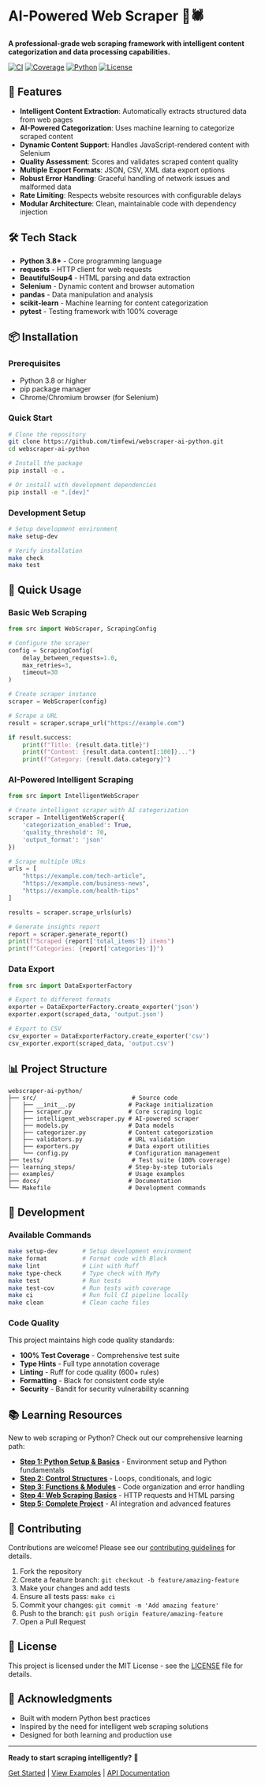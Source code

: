 # AI-Powered Web Scraper 🤖🕷️

**A professional-grade web scraping framework with intelligent content categorization and data processing capabilities.**

[![CI](https://github.com/timfewi/webscraper-ai-python/workflows/Code%20Quality%20&%20Tests/badge.svg)](https://github.com/timfewi/webscraper-ai-python/actions)
[![Coverage](https://img.shields.io/badge/coverage-100%25-brightgreen.svg)](https://github.com/timfewi/webscraper-ai-python)
[![Python](https://img.shields.io/badge/python-3.8%2B-blue.svg)](https://www.python.org/downloads/)
[![License](https://img.shields.io/badge/license-MIT-blue.svg)](LICENSE)

## 🚀 Features

- **Intelligent Content Extraction**: Automatically extracts structured data from web pages
- **AI-Powered Categorization**: Uses machine learning to categorize scraped content
- **Dynamic Content Support**: Handles JavaScript-rendered content with Selenium
- **Quality Assessment**: Scores and validates scraped content quality
- **Multiple Export Formats**: JSON, CSV, XML data export options
- **Robust Error Handling**: Graceful handling of network issues and malformed data
- **Rate Limiting**: Respects website resources with configurable delays
- **Modular Architecture**: Clean, maintainable code with dependency injection

## 🛠️ Tech Stack

- **Python 3.8+** - Core programming language
- **requests** - HTTP client for web requests
- **BeautifulSoup4** - HTML parsing and data extraction
- **Selenium** - Dynamic content and browser automation
- **pandas** - Data manipulation and analysis
- **scikit-learn** - Machine learning for content categorization
- **pytest** - Testing framework with 100% coverage

## 📦 Installation

### Prerequisites

- Python 3.8 or higher
- pip package manager
- Chrome/Chromium browser (for Selenium)

### Quick Start

```bash
# Clone the repository
git clone https://github.com/timfewi/webscraper-ai-python.git
cd webscraper-ai-python

# Install the package
pip install -e .

# Or install with development dependencies
pip install -e ".[dev]"
```

### Development Setup

```bash
# Setup development environment
make setup-dev

# Verify installation
make check
make test
```

## 🎯 Quick Usage

### Basic Web Scraping

```python
from src import WebScraper, ScrapingConfig

# Configure the scraper
config = ScrapingConfig(
    delay_between_requests=1.0,
    max_retries=3,
    timeout=30
)

# Create scraper instance
scraper = WebScraper(config)

# Scrape a URL
result = scraper.scrape_url("https://example.com")

if result.success:
    print(f"Title: {result.data.title}")
    print(f"Content: {result.data.content[:100]}...")
    print(f"Category: {result.data.category}")
```

### AI-Powered Intelligent Scraping

```python
from src import IntelligentWebScraper

# Create intelligent scraper with AI categorization
scraper = IntelligentWebScraper({
    'categorization_enabled': True,
    'quality_threshold': 70,
    'output_format': 'json'
})

# Scrape multiple URLs
urls = [
    "https://example.com/tech-article",
    "https://example.com/business-news",
    "https://example.com/health-tips"
]

results = scraper.scrape_urls(urls)

# Generate insights report
report = scraper.generate_report()
print(f"Scraped {report['total_items']} items")
print(f"Categories: {report['categories']}")
```

### Data Export

```python
from src import DataExporterFactory

# Export to different formats
exporter = DataExporterFactory.create_exporter('json')
exporter.export(scraped_data, 'output.json')

# Export to CSV
csv_exporter = DataExporterFactory.create_exporter('csv')
csv_exporter.export(scraped_data, 'output.csv')
```

## 📊 Project Structure

```
webscraper-ai-python/
├── src/                           # Source code
│   ├── __init__.py               # Package initialization
│   ├── scraper.py                # Core scraping logic
│   ├── intelligent_webscraper.py # AI-powered scraper
│   ├── models.py                 # Data models
│   ├── categorizer.py            # Content categorization
│   ├── validators.py             # URL validation
│   ├── exporters.py              # Data export utilities
│   └── config.py                 # Configuration management
├── tests/                         # Test suite (100% coverage)
├── learning_steps/               # Step-by-step tutorials
├── examples/                     # Usage examples
├── docs/                         # Documentation
└── Makefile                      # Development commands
```

## 🔧 Development

### Available Commands

```bash
make setup-dev       # Setup development environment
make format          # Format code with Black
make lint            # Lint with Ruff
make type-check      # Type check with MyPy
make test            # Run tests
make test-cov        # Run tests with coverage
make ci              # Run full CI pipeline locally
make clean           # Clean cache files
```

### Code Quality

This project maintains high code quality standards:

- **100% Test Coverage** - Comprehensive test suite
- **Type Hints** - Full type annotation coverage
- **Linting** - Ruff for code quality (600+ rules)
- **Formatting** - Black for consistent code style
- **Security** - Bandit for security vulnerability scanning

## 📚 Learning Resources

New to web scraping or Python? Check out our comprehensive learning path:

- **[Step 1: Python Setup & Basics](learning_steps/step_01_setup.md)** - Environment setup and Python fundamentals
- **[Step 2: Control Structures](learning_steps/step_02_control_structures.md)** - Loops, conditionals, and logic
- **[Step 3: Functions & Modules](learning_steps/step_03_functions_modules.md)** - Code organization and error handling
- **[Step 4: Web Scraping Basics](learning_steps/step_04_http_html.md)** - HTTP requests and HTML parsing
- **[Step 5: Complete Project](learning_steps/step_05_complete_project.md)** - AI integration and advanced features

## 🤝 Contributing

Contributions are welcome! Please see our [contributing guidelines](CONTRIBUTING.md) for details.

1. Fork the repository
2. Create a feature branch: `git checkout -b feature/amazing-feature`
3. Make your changes and add tests
4. Ensure all tests pass: `make ci`
5. Commit your changes: `git commit -m 'Add amazing feature'`
6. Push to the branch: `git push origin feature/amazing-feature`
7. Open a Pull Request

## 📄 License

This project is licensed under the MIT License - see the [LICENSE](LICENSE) file for details.

## 🙏 Acknowledgments

- Built with modern Python best practices
- Inspired by the need for intelligent web scraping solutions
- Designed for both learning and production use

---

**Ready to start scraping intelligently?** 🚀

[Get Started](learning_steps/step_01_setup.md) | [View Examples](examples/) | [API Documentation](docs/)
